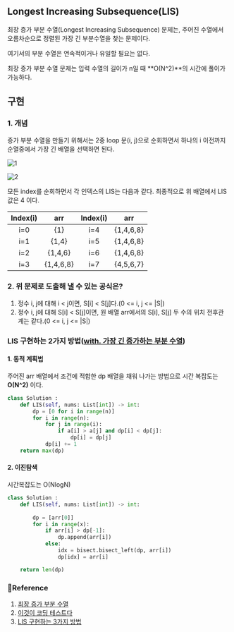 ## Longest Increasing Subsequence(LIS)

최장 증가 부분 수열(Longest Increasing Subsequence) 문제는, 주어진 수열에서 오름차순으로 
정렬된 가장 긴 부분수열을 찾는 문제이다. 

여기서의 부분 수열은 연속적이거나 유일할 필요는 없다. 


최장 증가 부분 수열 문제는 입력 수열의 길이가 n일 때 **O(N^2)**의 시간에 풀이가 가능하다.


## 구현
### 1. 개념
증가 부분 수열을 만들기 위해서는 2중 loop 문(i, j)으로 순회하면서 하나의 i 이전까지 순열중에서 가장 긴 배열을 선택하면 된다.


![1](https://shoark7.github.io/assets/img/algorithm/lis-array1.png)

![2](https://shoark7.github.io/assets/img/algorithm/lis-array2.png)

모든 index를 순회하면서 각 인덱스의 LIS는 다음과 같다. 
최종적으로 위 배열에서 LIS 값은 4 이다.

|Index(i)|arr|Index(i)|arr|
|:---:|:---:|:---:|:---:|
|i=0|{1}|i=4|{1,4,6,8}|
|i=1|{1,4}|i=5|{1,4,6,8}|
|i=2|{1,4,6}|i=6|{1,4,6,8}|
|i=3|{1,4,6,8}|i=7|{4,5,6,7}|

### 2. 위 문제로 도출해 낼 수 있는 공식은?
1. 정수 i, j에 대해 i < j이면, S[i] < S[j]다.(0 <= i, j <= |S|)
2. 정수 i, j에 대해 S[i] < S[j]이면, 원 배열 arr에서의 S[i], S[j] 두 수의 위치 전후관계는 같다.(0 <= i, j <= |S|)


### LIS 구현하는 2가지 방법([with. 가장 긴 증가하는 부분 수열](https://www.acmicpc.net/problem/11053))

#### 1. 동적 계획법

주어진 arr 배열에서 조건에 적합한 dp 배열을 채워 나가는 방법으로 시간 복잡도는 **O(N^2)** 이다.

```python
class Solution :
    def LIS(self, nums: List[int]) -> int:
        dp = [0 for i in range(n)]
        for i in range(n):
            for j in range(i):
                if a[i] > a[j] and dp[i] < dp[j]:
                    dp[i] = dp[j]
            dp[i] += 1
    return max(dp)
```


#### 2. 이진탐색
시간복잡도는 O(NlogN)

```python
class Solution :
    def LIS(self, nums: List[int]) -> int:
        
        dp = [arr[0]]
        for i in range(x):
            if arr[i] > dp[-1]:
                dp.append(arr[i])
            else:
                idx = bisect.bisect_left(dp, arr[i])
                dp[idx] = arr[i]

    return len(dp)

```

### 🧾Reference
1. [최장 증가 부분 수열](https://ko.wikipedia.org/wiki/%EC%B5%9C%EC%9E%A5_%EC%A6%9D%EA%B0%80_%EB%B6%80%EB%B6%84_%EC%88%98%EC%97%B4)
2. [이것이 코딩 테스트다](https://github.com/ndb796/python-for-coding-test)
3. [LIS 구현하는 3가지 방법](https://gusudss.tistory.com/44)